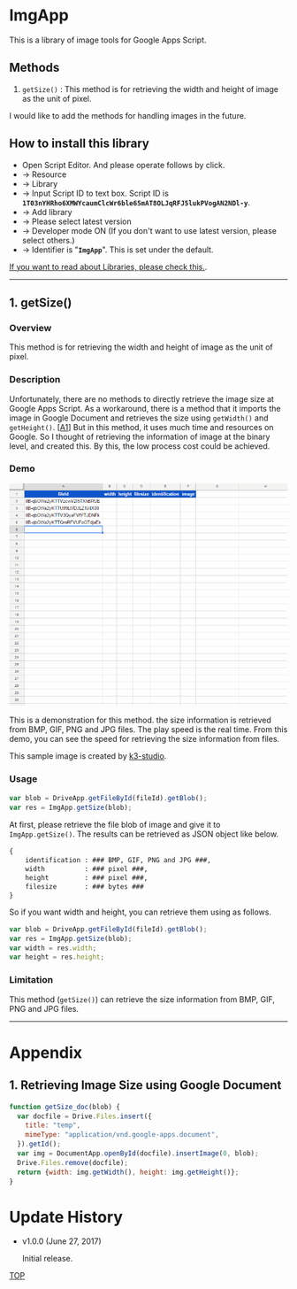<a name="TOP"></a>
# ImgApp
This is a library of image tools for Google Apps Script.

## Methods
1. ``getSize()`` : This method is for retrieving the width and height of image as the unit of pixel.

I would like to add the methods for handling images in the future.

## How to install this library

- Open Script Editor. And please operate follows by click.
- -> Resource
- -> Library
- -> Input Script ID to text box. Script ID is **``1T03nYHRho6XMWYcaumClcWr6ble65mAT8OLJqRFJ5lukPVogAN2NDl-y``**.
- -> Add library
- -> Please select latest version
- -> Developer mode ON (If you don't want to use latest version, please select others.)
- -> Identifier is "**``ImgApp``**". This is set under the default.

[If you want to read about Libraries, please check this.](https://developers.google.com/apps-script/guide_libraries).

-----

## 1. getSize()
### Overview
This method is for retrieving the width and height of image as the unit of pixel.

### Description
Unfortunately, there are no methods to directly retrieve the image size at Google Apps Script. As a workaround, there is a method that it imports the image in Google Document and retrieves the size using ``getWidth()`` and ``getHeight()``. [[A1](#retrieveusingdoc)] But in this method, it uses much time and resources on Google. So I thought of retrieving the information of image at the binary level, and created this. By this, the low process cost could be achieved.

### Demo

![](images/demo1.gif)

This is a demonstration for this method. the size information is retrieved from BMP, GIF, PNG and JPG files. The play speed is the real time. From this demo, you can see the speed for retrieving the size information from files.

This sample image is created by [k3-studio](http://k3-studio.deviantart.com/art/Overpass-413875385).

### Usage

~~~javascript
var blob = DriveApp.getFileById(fileId).getBlob();
var res = ImgApp.getSize(blob);
~~~

At first, please retrieve the file blob of image and give it to ``ImgApp.getSize()``. The results can be retrieved as JSON object like below.

~~~
{
    identification : ### BMP, GIF, PNG and JPG ###,
    width          : ### pixel ###,
    height         : ### pixel ###,
    filesize       : ### bytes ###
}
~~~

So if you want width and height, you can retrieve them using as follows.

~~~javascript
var blob = DriveApp.getFileById(fileId).getBlob();
var res = ImgApp.getSize(blob);
var width = res.width;
var height = res.height;
~~~

### Limitation
This method (``getSize()``) can retrieve the size information from BMP, GIF, PNG and JPG files.

-----

# Appendix
<a name="retrieveusingdoc"></a>
## 1. Retrieving Image Size using Google Document
~~~javascript
function getSize_doc(blob) {
  var docfile = Drive.Files.insert({
    title: "temp",
    mimeType: "application/vnd.google-apps.document",
  }).getId();
  var img = DocumentApp.openById(docfile).insertImage(0, blob);
  Drive.Files.remove(docfile);
  return {width: img.getWidth(), height: img.getHeight()};
}
~~~

# Update History
* v1.0.0 (June 27, 2017)

    Initial release.

[TOP](#TOP)
